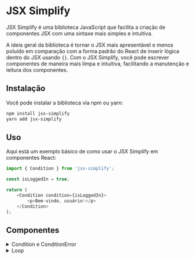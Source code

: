 # JSX Simplify
JSX Simplify é uma biblioteca JavaScript que facilita a criação de componentes JSX com uma sintaxe mais simples e intuitiva.

A ideia geral da biblioteca é tornar o JSX mais apresentável e menos poluído em comparação com a forma padrão do React de inserir lógica dentro do JSX usando `{}`. Com o JSX Simplify, você pode escrever componentes de maneira mais limpa e intuitiva, facilitando a manutenção e leitura dos componentes.

## Instalação

Você pode instalar a biblioteca via npm ou yarn:

```bash
npm install jsx-simplify
yarn add jsx-simplify
```

## Uso

Aqui está um exemplo básico de como usar o JSX Simplify em componentes React:

```javascript
import { Condition } from 'jsx-simplify';

const isLoggedIn = true;

return (
    <Condition condition={isLoggedIn}>
        <p>Bem-vindo, usuário!</p>
    </Condition>
);
```

## Componentes

<details>
    <summary>Condition e ConditionError</summary>
    `Componente Condition` é utilizado para renderizar elementos JSX com base em uma expressão. Ele aceita a seguinte propriedade:

    - `condition` (obrigatório): Uma expressão booleana que determina se o conteúdo dentro de `Condition`  deve ser renderizado.

    `Componente ConditionError` é utilizado para renderizar elementos JSX quando a expressão booleana do componente `Condition` falha. Ele é usado em conjunto com o `Condition` para fornecer uma alternativa de renderização.

    #### Exemplo de uso:

    ```javascript
    import { Condition, ConditionError } from 'jsx-simplify';

    const isLoggedIn = false;

    return (
        <>
            <Condition condition={isLoggedIn}>
                <p>Bem-vindo, usuário!</p>
            </Condition>
            <ConditionError>
                <p>Por favor, faça login para continuar.</p>
            </ConditionError>
        </>
    );
    ```

    No exemplo acima, o parágrafo "Por favor, faça login para continuar." será renderizado apenas se a variável `isLoggedIn` for `false`.
</details>

<details>
    <summary>Loop</summary>
    `Componente Loop` é utilizado para renderizar uma lista de elementos JSX com base em um array. Ele aceita as seguintes propriedades:

    - `items` (obrigatório): Um array onde os items serão iterados e renderizados.

    #### Exemplo de uso:

    ```javascript
    import { Loop } from 'jsx-simplify';

    const users = [
        { id: 1, name: 'Alice' },
        { id: 2, name: 'Bob' },
        { id: 3, name: 'Charlie' }
    ];

    return (
        <Loop items={users}>
            {(item, index)=>(
                <li key={index}>{item.name}</li>
            )}
        </Loop>
    );
    ```

    No exemplo acima, um parágrafo será renderizado para cada usuário na coleção `users`, exibindo o nome de cada um.
</details>
